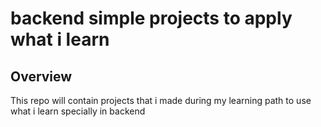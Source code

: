 # backend simple projects to apply what i learn
## Overview
This repo will contain projects that i made during my learning path to use what i learn specially in backend

